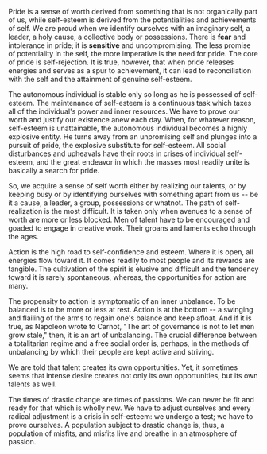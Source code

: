 Pride is a sense of worth derived from something that is not organically part of
us, while self-esteem is derived from the potentialities and achievements of
self.  We are proud when we identify ourselves with an imaginary self, a leader,
a holy cause, a collective body or possessions.  There is **fear** and
intolerance in pride; it is **sensitive** and uncompromising.  The less promise
of potentiality in the self, the more imperative is the need for pride.  The
core of pride is self-rejection.  It is true, however, that when pride releases
energies and serves as a spur to achievement, it can lead to reconciliation with
the self and the attainment of genuine self-esteem.

The autonomous individual is stable only so long as he is possessed of
self-esteem.  The maintenance of self-esteem is a continuous task which taxes
all of the individual's power and inner resources.  We have to prove our worth
and justify our existence anew each day.  When, for whatever reason, self-esteem
is unattainable, the autonomous individual becomes a highly explosive entity.
He turns away from an unpromising self and plunges into a pursuit of pride, the
explosive substitute for self-esteem.  All social disturbances and upheavals
have their roots in crises of individual self-esteem, and the great endeavor in
which the masses most readily unite is basically a search for pride.

So, we acquire a sense of self worth either by realizing our talents, or by
keeping busy or by identifying ourselves with something apart from us -- be it a
cause, a leader, a group, possessions or whatnot.  The path of self-realization
is the most difficult.  It is taken only when avenues to a sense of worth are
more or less blocked.  Men of talent have to be encouraged and goaded to engage
in creative work.  Their groans and laments echo through the ages.

Action is the high road to self-confidence and esteem.  Where it is open, all
energies flow toward it.  It comes readily to most people and its rewards are
tangible.  The cultivation of the spirit is elusive and difficult and the
tendency toward it is rarely spontaneous, whereas, the opportunities for action
are many.

The propensity to action is symptomatic of an inner unbalance.  To be balanced
is to be more or less at rest.  Action is at the bottom -- a swinging and
flailing of the arms to regain one's balance and keep afloat.  And if it is
true, as Napoleon wrote to Carnot, "The art of governance is not to let men grow
stale," then, it is an art of unbalancing.  The crucial difference between a
totalitarian regime and a free social order is, perhaps, in the methods of
unbalancing by which their people are kept active and striving.

We are told that talent creates its own opportunities.  Yet, it sometimes seems
that intense desire creates not only its own opportunities, but its own talents
as well.

The times of drastic change are times of passions. We can never be fit and ready
for that which is wholly new.  We have to adjust ourselves and every radical
adjustment is a crisis in self-esteem: we undergo a test; we have to prove
ourselves.  A population subject to drastic change is, thus, a population of
misfits, and misfits live and breathe in an atmosphere of passion.


